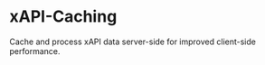 xAPI-Caching
============

Cache and process xAPI data server-side for improved client-side performance.
